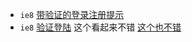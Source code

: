 + `ie8` [带验证的登录注册提示](http://www.jq22.com/demo/jquery-yanzheng20161218/)
+ `ie8` [验证登陆](http://www.jq22.com/demo/formValidate20161108/) 这个看起来不错 [这个也不错](http://www.jq22.com/demo/jQuery-verify20160304/)